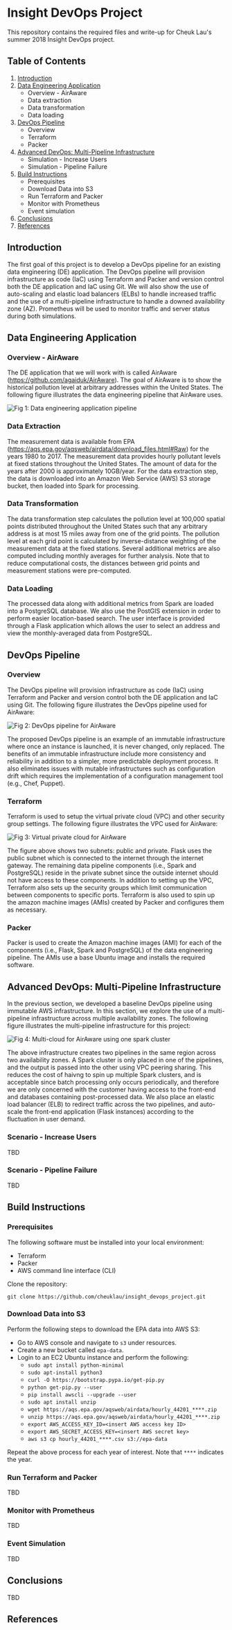 # Insight DevOps Project

This repository contains the required files and write-up for Cheuk Lau's summer 2018 Insight DevOps project.

## Table of Contents

1. [Introduction](README.md#introduction)
2. [Data Engineering Application](README.md#data-engineering-application)
	* Overview - AirAware
    * Data extraction
    * Data transformation
    * Data loading
3. [DevOps Pipeline](README.md#devops-pipeline)
    * Overview
    * Terraform
    * Packer
4. [Advanced DevOps: Multi-Pipeline Infrastructure](README.md#advanced-devops)
	* Simulation - Increase Users
	* Simulation - Pipeline Failure
5. [Build Instructions](README.md#build-instructions)
	* Prerequisites
    * Download Data into S3
    * Run Terraform and Packer
    * Monitor with Prometheus
    * Event simulation
6. [Conclusions](README.md#conclusions)
7. [References](README.md#references)

## Introduction

The first goal of this project is to develop a DevOps pipeline for an existing data engineering (DE) application. The DevOps pipeline will provision infrastructure as code (IaC) using Terraform and Packer and version control both the DE application and IaC using Git. We will also show the use of auto-scaling and elastic load balancers (ELBs) to handle increased traffic and the use of a multi-pipeline infrastructure to handle a downed availability zone (AZ). Prometheus will be used to monitor traffic and server status during both simulations.

## Data Engineering Application

### Overview - AirAware

The DE application that we will work with is called AirAware (https://github.com/agaiduk/AirAware). The goal of AirAware is to show the historical pollution level at arbitrary addresses within the United States. The following figure illustrates the data engineering pipeline that AirAware uses.

![Fig 1: Data engineering application pipeline](/images/AirAware_Flow.png)

### Data Extraction

The measurement data is available from EPA (https://aqs.epa.gov/aqsweb/airdata/download_files.html#Raw) for the years 1980 to 2017. The measurement data provides hourly pollutant levels at fixed stations throughout the United States. The amount of data for the years after 2000 is approximately 10GB/year. For the data extraction step, the data is downloaded into an Amazon Web Service (AWS) S3 storage bucket, then loaded into Spark for processing.

### Data Transformation

The data transformation step calculates the pollution level at 100,000 spatial points distributed throughout the United States such that any arbitrary address is at most 15 miles away from one of the grid points. The pollution level at each grid point is calculated by inverse-distance weighting of the measurement data at the fixed stations. Several additional metrics are also computed including monthly averages for further analysis. Note that to reduce computational costs, the distances between grid points and measurement stations were pre-computed.

### Data Loading

The processed data along with additional metrics from Spark are loaded into a PostgreSQL database. We also use the PostGIS extension in order to perform easier location-based search. The user interface is provided through a Flask application which allows the user to select an address and view the monthly-averaged data from PostgreSQL.

## DevOps Pipeline

### Overview

The DevOps pipeline will provision infrastructure as code (IaC) using Terraform and Packer and version control both the DE application and IaC using Git. The following figure illustrates the DevOps pipeline used for AirAware:

![Fig 2: DevOps pipeline for AirAware](/images/AirAware_DevOps_Flow.png)

The proposed DevOps pipeline is an example of an immutable infrastructure where once an instance is launched, it is never changed, only replaced. The benefits of an immutable infrastructure include more consistency and reliability in addition to a simpler, more predictable deployment process. It also eliminates issues with mutable infrastructures such as configuration drift which requires the implementation of a configuration management tool (e.g., Chef, Puppet).

### Terraform

Terraform is used to setup the virtual private cloud (VPC) and other security group settings. The following figure illustrates the VPC used for AirAware:

![Fig 3: Virtual private cloud for AirAware](/images/AirAware_VPC_Single.png)

The figure above shows two subnets: public and private. Flask uses the public subnet which is connected to the internet through the internet gateway. The remaining data pipeline components (i.e., Spark and PostgreSQL) reside in the private subnet since the outside internet should not have access to these components. In addition to setting up the VPC, Terraform also sets up the security groups which limit communication between components to specific ports. Terraform is also used to spin up the amazon machine images (AMIs) created by Packer and configures them as necessary.

### Packer

Packer is used to create the Amazon machine images (AMI) for each of the components (i.e., Flask, Spark and PostgreSQL) of the data engineering pipeline. The AMIs use a base Ubuntu image and installs the required software.

## Advanced DevOps: Multi-Pipeline Infrastructure

In the previous section, we developed a baseline DevOps pipeline using immutable AWS infrastructure. In this section, we explore the use of a multi-pipeline infrastructure across multiple availability zones. The following figure illustrates the multi-pipeline infrastructure for this project:

![Fig 4: Multi-cloud for AirAware using one spark cluster](/images/AirAware_VPC_Multi.png)

The above infrastructure creates two pipelines in the same region across two availability zones. A Spark cluster is only placed in one of the pipelines, and the output is passed into the other using VPC peering sharing. This reduces the cost of haivng to spin up multiple Spark clusters, and is acceptable since batch processing only occurs periodically, and therefore we are only concerned with the customer having access to the front-end and databases containing post-processed data. We also place an elastic load balancer (ELB) to redirect traffic across the two pipelines, and auto-scale the front-end application (Flask instances) according to the fluctuation in user demand.

### Scenario - Increase Users

TBD

### Scenario - Pipeline Failure

TBD

## Build Instructions

### Prerequisites

The following software must be installed into your local environment:

* Terraform
* Packer
* AWS command line interface (CLI)

Clone the repository:

`git clone https://github.com/cheuklau/insight_devops_project.git`

### Download Data into S3

Perform the following steps to download the EPA data into AWS S3:

* Go to AWS console and navigate to `s3` under resources.
* Create a new bucket called `epa-data`.
* Login to an EC2 Ubuntu instance and perform the following:
	* `sudo apt install python-minimal`
	* `sudo apt-install python3`
	* `curl -O https://bootstrap.pypa.io/get-pip.py`
	* `python get-pip.py --user`
	* `pip install awscli --upgrade --user`
	* `sudo apt install unzip`
	* `wget https://aqs.epa.gov/aqsweb/airdata/hourly_44201_****.zip` 
	* `unzip https://aqs.epa.gov/aqsweb/airdata/hourly_44201_****.zip`
	* `export AWS_ACCESS_KEY_ID=<insert AWS access key ID>`
	* `export AWS_SECRET_ACCESS_KEY=<insert AWS secret key>`
	* `aws s3 cp hourly_44201_****.csv s3://epa-data`

Repeat the above process for each year of interest. Note that `****` indicates the year.

### Run Terraform and Packer

TBD

### Monitor with Prometheus

TBD

### Event Simulation

TBD

## Conclusions

TBD

## References


